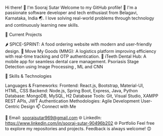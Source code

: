 Hi there! 👋 I'm Sooraj Sutar
Welcome to my GitHub profile! 🚀 I'm a passionate software developer and tech enthusiast from Belagavi, Karnataka, India 🌏. I love solving real-world problems through technology and continuously learning new skills.

🔭 Current Projects

🌶️ SPICE-SPRINT: A food ordering website with modern and user-friendly design.
🚚 Move My Goods (MMG): A logistics platform improving efficiency with real-time tracking and OTP authentication.
🍴 iTeeth Dental Hub: A mobile app for seamless dental care management.
    Psoriasis Stage Detection using Image Processing , ML and CNN
    
🌟 Skills & Technologies

Languages & Frameworks:
Frontend: React.js, Bootstrap, Material-UI, HTML, CSS
Backend: Node.js, Spring Boot, Express, Java, Python
Database: MongoDB, MySQL, H2 Database
Tools:
Git, Visual Studio, XAMPP
REST APIs, JWT Authentication
Methodologies:
Agile Development
User-Centric Design
📫 Connect with Me

📧 Email: soorajsutar969@gmail.com
🌐 LinkedIn: https://www.linkedin.com/in/sooraj-sutar-90496b202
🌐 Portfolio
Feel free to explore my repositories and projects. Feedback is always welcome! 😊

